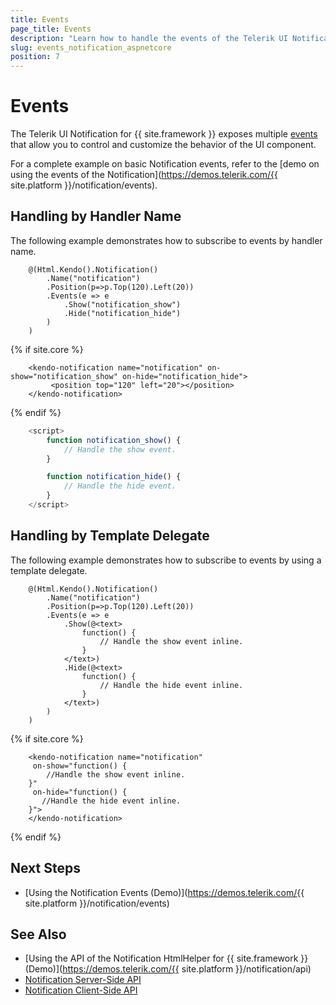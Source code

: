 ```yaml
---
title: Events
page_title: Events
description: "Learn how to handle the events of the Telerik UI Notification component for {{ site.framework }}."
slug: events_notification_aspnetcore
position: 7
---
```




# Events

The Telerik UI Notification for {{ site.framework }} exposes multiple [events](/api/kendo.mvc.ui.fluent/notificationeventbuilder) that allow you to control and customize the behavior of the UI component.

For a complete example on basic Notification events, refer to the [demo on using the events of the Notification](https://demos.telerik.com/{{ site.platform }}/notification/events).

## Handling by Handler Name

The following example demonstrates how to subscribe to events by handler name.

```HtmlHelper
    @(Html.Kendo().Notification()
        .Name("notification")
        .Position(p=>p.Top(120).Left(20))
        .Events(e => e
            .Show("notification_show")
            .Hide("notification_hide")
        )
    )
```
{% if site.core %}
```TagHelper
    <kendo-notification name="notification" on-show="notification_show" on-hide="notification_hide">
         <position top="120" left="20"></position>
    </kendo-notification>
```
{% endif %}
```JavaScript
    <script>
        function notification_show() {
            // Handle the show event.
        }

        function notification_hide() {
            // Handle the hide event.
        }
    </script>

```

## Handling by Template Delegate

The following example demonstrates how to subscribe to events by using a template delegate.

```HtmlHelper
    @(Html.Kendo().Notification()
        .Name("notification")
        .Position(p=>p.Top(120).Left(20))
        .Events(e => e
            .Show(@<text>
                function() {
                    // Handle the show event inline.
                }
            </text>)
            .Hide(@<text>
                function() {
                    // Handle the hide event inline.
                }
            </text>)
        )
    )
```
{% if site.core %}
```TagHelper
    <kendo-notification name="notification"
     on-show="function() {
        //Handle the show event inline.
    }"
     on-hide="function() {
       //Handle the hide event inline.
    }">
    </kendo-notification>
```
{% endif %}

## Next Steps

* [Using the Notification Events (Demo)](https://demos.telerik.com/{{ site.platform }}/notification/events)

## See Also

* [Using the API of the Notification HtmlHelper for {{ site.framework }} (Demo)](https://demos.telerik.com/{{ site.platform }}/notification/api)
* [Notification Server-Side API](/api/notification)
* [Notification Client-Side API](https://docs.telerik.com/kendo-ui/api/javascript/ui/notification)
